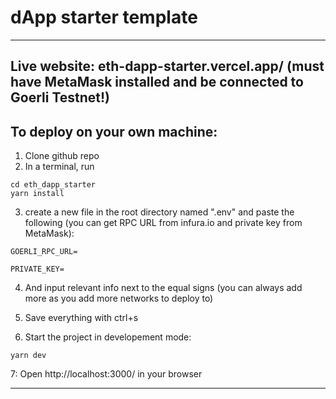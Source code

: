 # dApp starter template

----
## Live website: eth-dapp-starter.vercel.app/ (must have MetaMask installed and be connected to Goerli Testnet!)


## To deploy on your own machine:

1. Clone github repo
2. In a terminal, run 

```
cd eth_dapp_starter
yarn install 
```

3. create a new file in the root directory named ".env" and paste the following (you can get RPC URL from infura.io and private key from MetaMask): 

``
GOERLI_RPC_URL=
``

``
PRIVATE_KEY=
``

4. And input relevant info next to the equal signs (you can always add more as you add more networks to deploy to)

5. Save everything with ctrl+s 

6. Start the project in developement mode:

```
yarn dev
```

7: Open http://localhost:3000/ in your browser 


----
